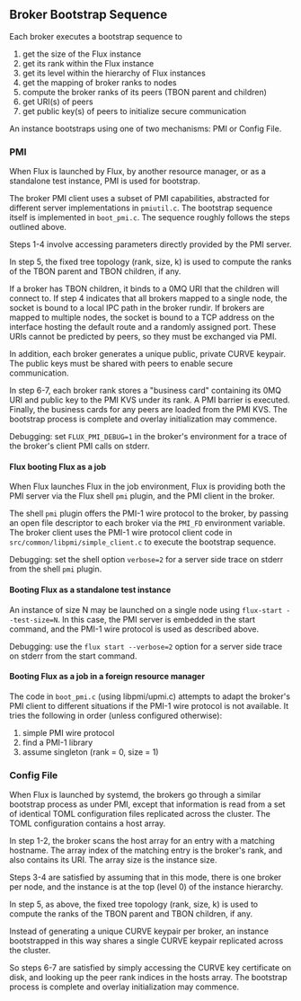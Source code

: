 ## Broker Bootstrap Sequence

Each broker executes a bootstrap sequence to
1. get the size of the Flux instance
2. get its rank within the Flux instance
3. get its level within the hierarchy of Flux instances
4. get the mapping of broker ranks to nodes
5. compute the broker ranks of its peers (TBON parent and children)
6. get URI(s) of peers
7. get public key(s) of peers to initialize secure communication

An instance bootstraps using one of two mechanisms:  PMI or Config File.

### PMI

When Flux is launched by Flux, by another resource manager, or as a
standalone test instance, PMI is used for bootstrap.

The broker PMI client uses a subset of PMI capabilities, abstracted for
different server implementations in `pmiutil.c`.  The bootstrap sequence
itself is implemented in `boot_pmi.c`.  The sequence roughly follows the
steps outlined above.

Steps 1-4 involve accessing parameters directly provided by the PMI server.

In step 5, the fixed tree topology (rank, size, k) is used to compute the
ranks of the TBON parent and TBON children, if any.

If a broker has TBON children, it binds to a 0MQ URI that the children will
connect to.  If step 4 indicates that all brokers mapped to a single node,
the socket is bound to a local IPC path in the broker rundir.  If brokers are
mapped to multiple nodes, the socket is bound to a TCP address on the interface
hosting the default route and a randomly assigned port.  These URIs cannot
be predicted by peers, so they must be exchanged via PMI.

In addition, each broker generates a unique public, private CURVE keypair.
The public keys must be shared with peers to enable secure communication.

In step 6-7, each broker rank stores a "business card" containing its 0MQ URI
and public key to the PMI KVS under its rank.  A PMI barrier is executed.
Finally, the business cards for any peers are loaded from the PMI KVS.
The bootstrap process is complete and overlay initialization may commence.

Debugging: set `FLUX_PMI_DEBUG=1` in the broker's environment for a trace of
the broker's client PMI calls on stderr.

#### Flux booting Flux as a job

When Flux launches Flux in the job environment, Flux is providing both the
PMI server via the Flux shell `pmi` plugin, and the PMI client in the broker.

The shell `pmi` plugin offers the PMI-1 wire protocol to the broker, by
passing an open file descriptor to each broker via the `PMI_FD` environment
variable.  The broker client uses the PMI-1 wire protocol client code in
`src/common/libpmi/simple_client.c` to execute the bootstrap sequence.

Debugging: set the shell option `verbose=2` for a server side trace on stderr
from the shell `pmi` plugin.

#### Booting Flux as a standalone test instance

An instance of size N may be launched on a single node using
`flux-start --test-size=N`.  In this case, the PMI server is embedded in
the start command, and the PMI-1 wire protocol is used as described above.

Debugging: use the `flux start --verbose=2` option for a server side
trace on stderr from the start command.

#### Booting Flux as a job in a foreign resource manager

The code in `boot_pmi.c` (using libpmi/upmi.c) attempts to adapt the broker's
PMI client to different situations if the PMI-1 wire protocol is not available.
It tries the following in order (unless configured otherwise):
1. simple PMI wire protocol
2. find a PMI-1 library
3. assume singleton (rank = 0, size = 1)

### Config File

When Flux is launched by systemd, the brokers go through a similar bootstrap
process as under PMI, except that information is read from a set of identical
TOML configuration files replicated across the cluster.  The TOML configuration
contains a host array.

In step 1-2, the broker scans the host array for an entry with a matching
hostname.  The array index of the matching entry is the broker's rank,
and also contains its URI.  The array size is the instance size.

Steps 3-4 are satisfied by assuming that in this mode, there is one broker
per node, and the instance is at the top (level 0) of the instance hierarchy.

In step 5, as above, the fixed tree topology (rank, size, k) is used to
compute the ranks of the TBON parent and TBON children, if any.

Instead of generating a unique CURVE keypair per broker, an instance
bootstrapped in this way shares a single CURVE keypair replicated across
the cluster.

So steps 6-7 are satisfied by simply accessing the CURVE key certificate
on disk, and looking up the peer rank indices in the hosts array.
The bootstrap process is complete and overlay initialization may commence.

